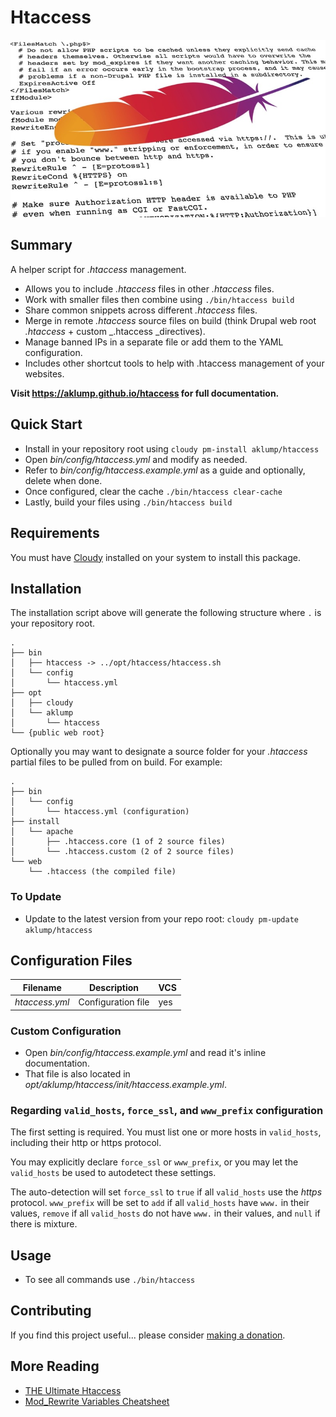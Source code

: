 # Htaccess

![htaccess](docs/images/htaccess.jpg)

## Summary

A helper script for _.htaccess_ management.

* Allows you to include _.htaccess_ files in other _.htaccess_ files.
* Work with smaller files then combine using `./bin/htaccess build`
* Share common snippets across different _.htaccess_ files.
* Merge in remote _.htaccess_ source files on build (think Drupal web root _.htaccess_ + custom _.htaccess _directives). 
* Manage banned IPs in a separate file or add them to the YAML configuration.
* Includes other shortcut tools to help with .htaccess management of your websites.

**Visit <https://aklump.github.io/htaccess> for full documentation.**

## Quick Start

- Install in your repository root using `cloudy pm-install aklump/htaccess`
- Open _bin/config/htaccess.yml_ and modify as needed.
- Refer to _bin/config/htaccess.example.yml_ as a guide and optionally, delete when done.
- Once configured, clear the cache `./bin/htaccess clear-cache`
- Lastly, build your files using `./bin/htaccess build`

## Requirements

You must have [Cloudy](https://github.com/aklump/cloudy) installed on your system to install this package.

## Installation

The installation script above will generate the following structure where `.` is your repository root.

    .
    ├── bin
    │   ├── htaccess -> ../opt/htaccess/htaccess.sh
    │   └── config
    │       └── htaccess.yml
    ├── opt
    │   ├── cloudy
    │   └── aklump
    │       └── htaccess
    └── {public web root}

Optionally you may want to designate a source folder for your _.htaccess_ partial files to be pulled from on build.  For example:

    .
    ├── bin
    │   └── config
    │       └── htaccess.yml (configuration)
    ├── install
    │   └── apache
    │       ├── .htaccess.core (1 of 2 source files)
    │       └── .htaccess.custom (2 of 2 source files)
    └── web
        └── .htaccess (the compiled file)
    
### To Update

- Update to the latest version from your repo root: `cloudy pm-update aklump/htaccess`

## Configuration Files

| Filename | Description | VCS |
|----------|----------|---|
| _htaccess.yml_ | Configuration file | yes |

### Custom Configuration

* Open _bin/config/htaccess.example.yml_ and read it's inline documentation.
* That file is also located in _opt/aklump/htaccess/init/htaccess.example.yml_.

### Regarding `valid_hosts`, `force_ssl`, and `www_prefix` configuration

The first setting is required.  You must list one or more hosts in `valid_hosts`, including their http or https protocol.

You may explicitly declare `force_ssl` or `www_prefix`, or you may let the `valid_hosts` be used to autodetect these settings.

The auto-detection will set `force_ssl` to `true` if all `valid_hosts` use the _https_ protocol.  `www_prefix` will be set to `add` if all `valid_hosts` have `www.` in their values, `remove` if all `valid_hosts` do not have `www.` in their values, and `null` if there is mixture.

## Usage

* To see all commands use `./bin/htaccess`

## Contributing

If you find this project useful... please consider [making a donation](https://www.paypal.com/cgi-bin/webscr?cmd=_s-xclick&hosted_button_id=4E5KZHDQCEUV8&item_name=Gratitude%20for%20aklump%2Fwebsite-htaccess).

## More Reading

* [THE Ultimate Htaccess](https://www.askapache.com/htaccess)
* [Mod_Rewrite Variables Cheatsheet](https://www.askapache.com/htaccess/mod_rewrite-variables-cheatsheet/)
